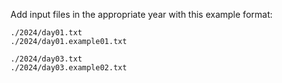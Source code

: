 Add input files in the appropriate year with this example format:
```
./2024/day01.txt
./2024/day01.example01.txt

./2024/day03.txt
./2024/day03.example02.txt
```
